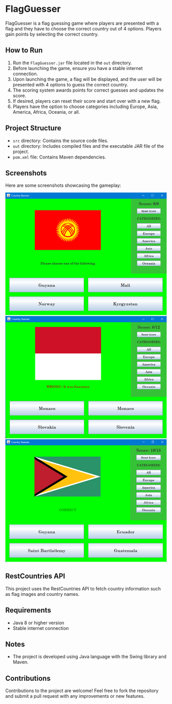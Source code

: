 # FlagGuesser

FlagGuesser is a flag guessing game where players are presented with a flag and they have to choose the correct country out of 4 options. Players gain points by selecting the correct country.

## How to Run

1. Run the `FlagGuesser.jar` file located in the `out` directory.
2. Before launching the game, ensure you have a stable internet connection.
3. Upon launching the game, a flag will be displayed, and the user will be presented with 4 options to guess the correct country.
4. The scoring system awards points for correct guesses and updates the score.
5. If desired, players can reset their score and start over with a new flag.
6. Players have the option to choose categories including Europe, Asia, America, Africa, Oceania, or all.

## Project Structure

- `src` directory: Contains the source code files.
- `out` directory: Includes compiled files and the executable JAR file of the project.
- `pom.xml` file: Contains Maven dependencies.

## Screenshots

Here are some screenshots showcasing the gameplay:

![Start](Screenshots/First.png)
![Wrong](Screenshots/Wrong.png)
![Correct](Screenshots/Correct.png)
<!-- Add more screenshots if needed -->

## RestCountries API

This project uses the RestCountries API to fetch country information such as flag images and country names.

## Requirements

- Java 8 or higher version
- Stable internet connection

## Notes

- The project is developed using Java language with the Swing library and Maven.

## Contributions

Contributions to the project are welcome! Feel free to fork the repository and submit a pull request with any improvements or new features.
